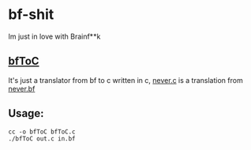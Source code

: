 # bf-shit
Im just in love with Brainf**k

## [bfToC](./bfToC.c)
It's just a translator from bf to c written in c,
[never.c](./never.c) is a translation from [never.bf](./never.bf)

## Usage:
```shell
cc -o bfToC bfToC.c
./bfToC out.c in.bf
```
